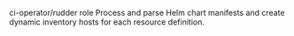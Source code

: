 ci-operator/rudder role
Process and parse Helm chart manifests and create dynamic inventory hosts for each resource definition.
